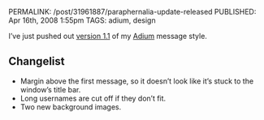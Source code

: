 PERMALINK: /post/31961887/paraphernalia-update-released
PUBLISHED: Apr 16th, 2008 1:55pm
TAGS: adium, design

I’ve just pushed out [version 1.1][paraphernalia] of my [Adium][adium] message
style.

   [paraphernalia]: http://adiumxtras.com/index.php?a=xtras&xtra_id=5493
   [adium]: http://adiumx.com/

## Changelist

* Margin above the first message, so it doesn’t look like it’s stuck to the
window’s title bar.
* Long usernames are cut off if they don’t fit.
* Two new background images.
